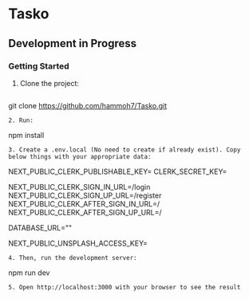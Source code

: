 # Tasko
## Development in Progress

### Getting Started
1. Clone the project:
   ```
  git clone https://github.com/hammoh7/Tasko.git
   ```
2. Run:
   ```
   npm install
   ```
3. Create a .env.local (No need to create if already exist). Copy below things with your appropriate data:
   ```
   NEXT_PUBLIC_CLERK_PUBLISHABLE_KEY=
   CLERK_SECRET_KEY=

   NEXT_PUBLIC_CLERK_SIGN_IN_URL=/login
   NEXT_PUBLIC_CLERK_SIGN_UP_URL=/register
   NEXT_PUBLIC_CLERK_AFTER_SIGN_IN_URL=/
   NEXT_PUBLIC_CLERK_AFTER_SIGN_UP_URL=/

   DATABASE_URL=""
   
   NEXT_PUBLIC_UNSPLASH_ACCESS_KEY=
   ```
4. Then, run the development server:
   ```
   npm run dev
   ```
5. Open http://localhost:3000 with your browser to see the result
